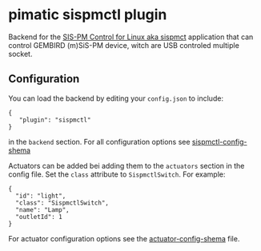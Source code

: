 pimatic sispmctl plugin
=======================
Backend for the [SIS-PM Control for Linux aka sispmct](http://sispmctl.sourceforge.net/) 
application that can control GEMBIRD (m)SiS-PM device, witch are USB controled multiple socket.

Configuration
-------------
You can load the backend by editing your `config.json` to include:

    { 
       "plugin": "sispmctl"
    }

in the `backend` section. For all configuration options see 
[sispmctl-config-shema](sispmctl-config-shema.html)

Actuators can be added bei adding them to the `actuators` section in the config file.
Set the `class` attribute to `SispmctlSwitch`. For example:

    { 
      "id": "light",
      "class": "SispmctlSwitch", 
      "name": "Lamp",
      "outletId": 1 
    }

For actuator configuration options see the 
[actuator-config-shema](actuator-config-shema.html) file.
